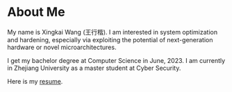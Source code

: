 # About Me

My name is Xingkai Wang (王行楷). I am interested in system optimization and hardening, especially via exploiting the potential of next-generation hardware or novel microarchitectures.

I get my bachelor degree at Computer Science in June, 2023. I am currently in Zhejiang University as a master student at Cyber Security.

Here is my [resume](resume.pdf).
